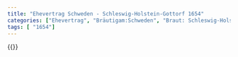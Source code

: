 ```yaml
---
title: "Ehevertrag Schweden - Schleswig-Holstein-Gottorf 1654"
categories: ["Ehevertrag", "Bräutigam:Schweden", "Braut: Schleswig-Holstein-Gottorf", "Eheschließung vollzogen?:Ja", "verschiedenkonfessionelle Ehe?:Nein", "Dynastie Bräutigam:Wittelsbach (Pfalz)", "Akteur Bräutigam:Wittelsbach (Pfalz)", "Akteur Braut:Oldenburg (Gottorf)", "Textbezug?:nein", "Ständisch?:ja", "Ratifikation?:ja", "Sonstiges?:ja", "Bräutigam:Schweden", "Braut: Schleswig-Holstein-Gottorf"]
tags: [ "1654"]
---
```

<!--more-->
{{<v190>}}
